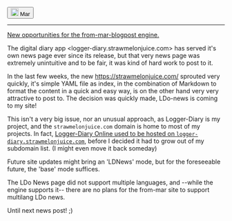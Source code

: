 <button><hl-img src="https://avatars.githubusercontent.com/u/101558380?s=400&u=aa8f776b3e11f02130575d1b46851cca05a0c981&v=4" style="height: 18px" alt="small Mar self-portrait"><img img src="https://avatars.githubusercontent.com/u/101558380?s=400&u=aa8f776b3e11f02130575d1b46851cca05a0c981&v=4" height="18px" alt="small Mar self-portrait"></hl-img> Mar</button>
<hr />

<u>New opportunities for the from-mar-blogpost engine.</u>

The digital diary app <logger-diary.strawmelonjuice.com> has served it's own news page ever since its release, but that very news page was extremely unintuitive and to be fair, it was kind of hard work to post to it.

In the last few weeks, the new <https://strawmelonjuice.com/> sprouted very quickly, it's simple YAML file as index, in the combination of Markdown to format the content in a quick and easy way, is on the other hand very very attractive to post to. The decision was quickly made, LDo-news is coming to my site!

This isn't a very big issue, nor an unusual approach, as Logger-Diary is my project, and the `strawmelonjuice.com` domain is home to most of my projects. In fact, [Logger-Diary Online used to be hosted on `logger-diary.strawmelonjuice.com`](?p=posts/LDo/moved-to-logger-diary.strawmelonjuice.com), before I decided it had to grow out of my subdomain list. (I might even move it back someday)

Future site updates might bring an 'LDNews' mode, but for the foreseeable future, the 'base' mode suffices. 

The LDo News page did not support multiple languages, and --while the engine supports it-- there are no plans for the from-mar site to support multilang LDo news.



Until next news post! ;)